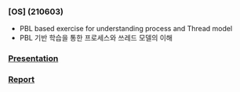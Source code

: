 ### [OS] (210603)
- PBL based exercise for understanding process and Thread model
- PBL 기반 학습을 통한 프로세스와 쓰레드 모델의 이해

### [Presentation](https://github.com/furthermares/KPU-OS-TP1/blob/main/Presentation.pptx)
### [Report](https://github.com/furthermares/KPU-OS-TP1/blob/main/Report.hwp)
